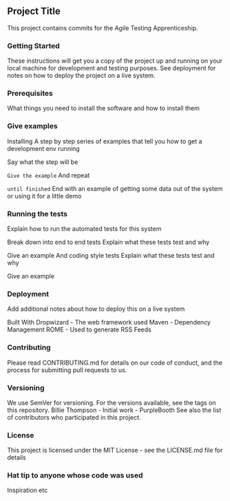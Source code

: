 ## Project Title
This project contains commits for the Agile Testing Apprenticeship. 

### Getting Started
These instructions will get you a copy of the project up and running on your local machine for development and testing purposes. See deployment for notes on how to deploy the project on a live system.

### Prerequisites
What things you need to install the software and how to install them

### Give examples
Installing
A step by step series of examples that tell you how to get a development env running

Say what the step will be

`Give the example`
And repeat

`until finished`
End with an example of getting some data out of the system or using it for a little demo

### Running the tests
Explain how to run the automated tests for this system

Break down into end to end tests
Explain what these tests test and why

Give an example
And coding style tests
Explain what these tests test and why

Give an example

### Deployment
Add additional notes about how to deploy this on a live system

Built With
Dropwizard - The web framework used
Maven - Dependency Management
ROME - Used to generate RSS Feeds

### Contributing
Please read CONTRIBUTING.md for details on our code of conduct, and the process for submitting pull requests to us.

### Versioning
We use SemVer for versioning. For the versions available, see the tags on this repository.
Billie Thompson - Initial work - PurpleBooth
See also the list of contributors who participated in this project.

### License
This project is licensed under the MIT License - see the LICENSE.md file for details

### Hat tip to anyone whose code was used
Inspiration
etc